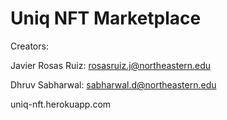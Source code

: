 # Uniq NFT Marketplace 

Creators: 

Javier Rosas Ruiz: rosasruiz.j@northeastern.edu

Dhruv Sabharwal: sabharwal.d@northeastern.edu

uniq-nft.herokuapp.com






